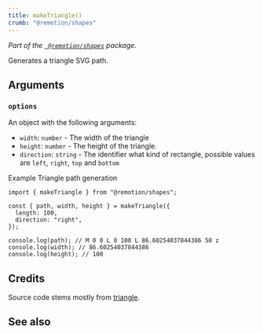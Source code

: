 ```yaml
---
title: makeTriangle()
crumb: "@remotion/shapes"
---
```


_Part of the [` @remotion/shapes`](/docs/shapes) package._

Generates a triangle SVG path.

## Arguments

### `options`

An object with the following arguments:

- `width`: `number` - The width of the triangle
- `height`: `number` - The height of the triangle.
- `direction`: `string` - The identifier what kind of rectangle, possible values are `left`, `right`, `top` and `bottom`

Example Triangle path generation

```tsx twoslash title="triangle.ts"
import { makeTriangle } from "@remotion/shapes";

const { path, width, height } = makeTriangle({
  length: 100,
  direction: "right",
});

console.log(path); // M 0 0 L 0 100 L 86.60254037844386 50 z
console.log(width); // 86.60254037844386
console.log(height); // 100
```

## Credits

Source code stems mostly from [triangle](https://stackblitz.com/edit/react-triangle-svg?file=index.js).

## See also

<MakeShapeSeeAlso shape="triangle"/>
